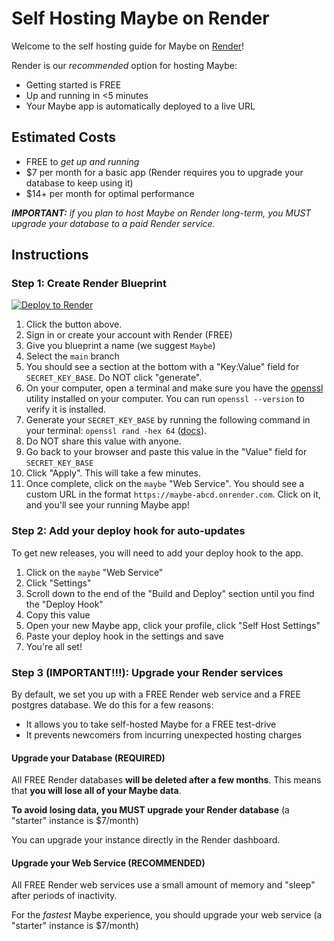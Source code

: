 # Self Hosting Maybe on Render

Welcome to the self hosting guide for Maybe on [Render](https://render.com/)!

Render is our _recommended_ option for hosting Maybe:

- Getting started is FREE
- Up and running in <5 minutes
- Your Maybe app is automatically deployed to a live URL

## Estimated Costs

- FREE to _get up and running_
- $7 per month for a basic app (Render requires you to upgrade your database to keep using it)
- $14+ per month for optimal performance

_**IMPORTANT:** if you plan to host Maybe on Render long-term, you MUST upgrade your database to a paid Render service._

## Instructions

### Step 1: Create Render Blueprint

<a href="https://render.com/deploy?repo=https://github.com/zachgoll/maybe">
<img src="https://render.com/images/deploy-to-render-button.svg" alt="Deploy to Render" />
</a>

1. Click the button above.
2. Sign in or create your account with Render (FREE)
3. Give you blueprint a name (we suggest `Maybe`)
4. Select the `main` branch
5. You should see a section at the bottom with a "Key:Value" field for `SECRET_KEY_BASE`. Do NOT click "generate".
6. On your computer, open a terminal and make sure you have the [openssl](https://github.com/openssl/openssl) utility installed on your computer. You can run `openssl --version` to verify it is installed.
7. Generate your `SECRET_KEY_BASE` by running the following command in your terminal: `openssl rand -hex 64` ([docs](https://www.openssl.org/docs/man1.1.1/man1/rand.html)).
8. Do NOT share this value with anyone.
9. Go back to your browser and paste this value in the "Value" field for `SECRET_KEY_BASE`
10. Click "Apply". This will take a few minutes.
11. Once complete, click on the `maybe` "Web Service". You should see a custom URL in the format `https://maybe-abcd.onrender.com`. Click on it, and you'll see your running Maybe app!

### Step 2: Add your deploy hook for auto-updates

To get new releases, you will need to add your deploy hook to the app.

1. Click on the `maybe` "Web Service"
2. Click "Settings"
3. Scroll down to the end of the "Build and Deploy" section until you find the "Deploy Hook"
4. Copy this value
5. Open your new Maybe app, click your profile, click "Self Host Settings"
6. Paste your deploy hook in the settings and save
7. You're all set!

### Step 3 (IMPORTANT!!!): Upgrade your Render services

By default, we set you up with a FREE Render web service and a FREE postgres database. We do this for a few reasons:

- It allows you to take self-hosted Maybe for a FREE test-drive
- It prevents newcomers from incurring unexpected hosting charges

#### Upgrade your Database (REQUIRED)

All FREE Render databases **will be deleted after a few months**. This means that **you will lose all of your Maybe data**.

**To avoid losing data, you MUST upgrade your Render database** (a "starter" instance is $7/month)

You can upgrade your instance directly in the Render dashboard.

#### Upgrade your Web Service (RECOMMENDED)

All FREE Render web services use a small amount of memory and "sleep" after periods of inactivity.

For the _fastest_ Maybe experience, you should upgrade your web service (a "starter" instance is $7/month)
